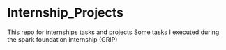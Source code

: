# Internship_Projects
This repo for internships tasks and projects
Some tasks I executed during the spark foundation internship (GRIP)
